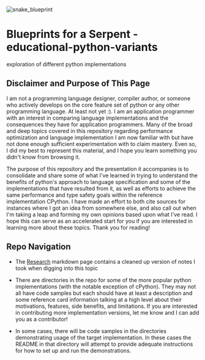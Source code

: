 
![snake_blueprint](https://user-images.githubusercontent.com/4014893/115093899-bf5c5500-9ee9-11eb-95e9-90124b234c50.png)


# Blueprints for a Serpent - educational-python-variants
exploration of different python implementations

## Disclaimer and Purpose of This Page
 I am not a programming language designer, compiler author, or someone who actively develops on the core feature set of python or any other programming language. At least not yet :). I am an application programmer with an interest in comparing language implementations and the consequences they have for application programmers. Many of the broad and deep topics covered in this repository regarding performance optimization and language implementation I am now familiar with but have not done enough sufficient experimentation with to claim mastery. Even so, I did my best to represent this material,
 and I hope you learn something you didn't know from browsing it.

The purpose of this repository and the presentation it accompanies is to consolidate and share some of what I've learned in 
trying to understand the benefits of python's approach to language specification and some of the implementations that have 
resulted from it, as well as efforts to achieve the same performance and type safety goals within the reference implementation
CPython. I have made an effort to both cite sources for instances where I got an idea from somewhere else, and also call
out when I'm taking a leap and forming my own opinions based upon what I've read. I hope this can serve as an accelerated 
start for you if you are interested in learning more about these topics. Thank you for reading!

## Repo Navigation

- The [Research](Research.md) markdown page contains a cleaned up version of notes I took when digging into this topic

- There are directories in the repo for some of the more popular python implementations (with the 
notable exception of cPython). They may not all have code samples but each should have at least a description 
and some reference card information talking at a high level about their motivations, features, side benefits, and limitations.
If you are interested in contributing more implementation versions, let me know and I can add you as a contributor!

- In some cases, there will be code samples in the directories demonstrating usage of the target implementation. In 
these cases the README in that directory will attempt to provide adequate instructions for how to set up and run the 
demonstrations.
